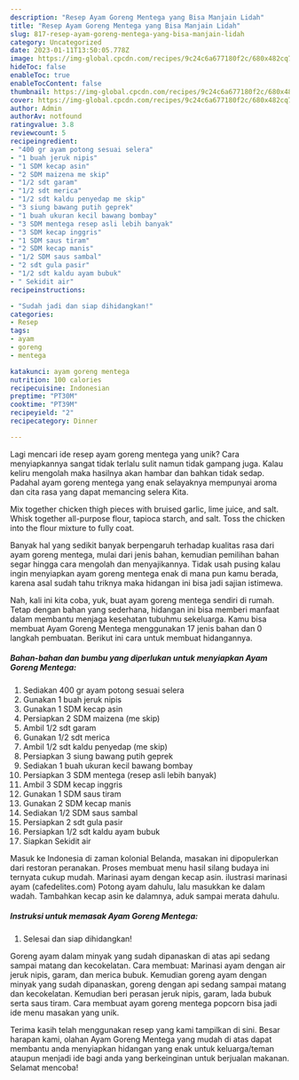 ```yaml
---
description: "Resep Ayam Goreng Mentega yang Bisa Manjain Lidah"
title: "Resep Ayam Goreng Mentega yang Bisa Manjain Lidah"
slug: 817-resep-ayam-goreng-mentega-yang-bisa-manjain-lidah
category: Uncategorized
date: 2023-01-11T13:50:05.778Z
image: https://img-global.cpcdn.com/recipes/9c24c6a677180f2c/680x482cq70/ayam-goreng-mentega-foto-resep-utama.jpg
hideToc: false
enableToc: true
enableTocContent: false
thumbnail: https://img-global.cpcdn.com/recipes/9c24c6a677180f2c/680x482cq70/ayam-goreng-mentega-foto-resep-utama.jpg
cover: https://img-global.cpcdn.com/recipes/9c24c6a677180f2c/680x482cq70/ayam-goreng-mentega-foto-resep-utama.jpg
author: Admin
authorAv: notfound
ratingvalue: 3.8
reviewcount: 5
recipeingredient:
- "400 gr ayam potong sesuai selera"
- "1 buah jeruk nipis"
- "1 SDM kecap asin"
- "2 SDM maizena me skip"
- "1/2 sdt garam"
- "1/2 sdt merica"
- "1/2 sdt kaldu penyedap me skip"
- "3 siung bawang putih geprek"
- "1 buah ukuran kecil bawang bombay"
- "3 SDM mentega resep asli lebih banyak"
- "3 SDM kecap inggris"
- "1 SDM saus tiram"
- "2 SDM kecap manis"
- "1/2 SDM saus sambal"
- "2 sdt gula pasir"
- "1/2 sdt kaldu ayam bubuk"
- " Sekidit air"
recipeinstructions:

- "Sudah jadi dan siap dihidangkan!"
categories:
- Resep
tags:
- ayam
- goreng
- mentega

katakunci: ayam goreng mentega 
nutrition: 100 calories
recipecuisine: Indonesian
preptime: "PT30M"
cooktime: "PT39M"
recipeyield: "2"
recipecategory: Dinner

---
```





Lagi mencari ide resep ayam goreng mentega yang unik? Cara menyiapkannya sangat tidak terlalu sulit namun tidak gampang juga. Kalau keliru mengolah maka hasilnya akan hambar dan bahkan tidak sedap. Padahal ayam goreng mentega yang enak selayaknya mempunyai aroma dan cita rasa yang dapat memancing selera Kita.





Mix together chicken thigh pieces with bruised garlic, lime juice, and salt. Whisk together all-purpose flour, tapioca starch, and salt. Toss the chicken into the flour mixture to fully coat.

Banyak hal yang sedikit banyak berpengaruh terhadap kualitas rasa dari ayam goreng mentega, mulai dari jenis bahan, kemudian pemilihan bahan segar hingga cara mengolah dan menyajikannya. Tidak usah pusing kalau ingin menyiapkan ayam goreng mentega enak di mana pun kamu berada, karena asal sudah tahu triknya maka hidangan ini bisa jadi sajian istimewa.






Nah, kali ini kita coba, yuk, buat ayam goreng mentega sendiri di rumah. Tetap dengan bahan yang sederhana, hidangan ini bisa memberi manfaat dalam membantu menjaga kesehatan tubuhmu sekeluarga. Kamu bisa membuat Ayam Goreng Mentega menggunakan 17 jenis bahan dan 0 langkah pembuatan. Berikut ini cara untuk membuat hidangannya.

<!--inarticleads1-->

##### Bahan-bahan dan bumbu yang diperlukan untuk menyiapkan Ayam Goreng Mentega:

1. Sediakan 400 gr ayam potong sesuai selera
1. Gunakan 1 buah jeruk nipis
1. Gunakan 1 SDM kecap asin
1. Persiapkan 2 SDM maizena (me skip)
1. Ambil 1/2 sdt garam
1. Gunakan 1/2 sdt merica
1. Ambil 1/2 sdt kaldu penyedap (me skip)
1. Persiapkan 3 siung bawang putih geprek
1. Sediakan 1 buah ukuran kecil bawang bombay
1. Persiapkan 3 SDM mentega (resep asli lebih banyak)
1. Ambil 3 SDM kecap inggris
1. Gunakan 1 SDM saus tiram
1. Gunakan 2 SDM kecap manis
1. Sediakan 1/2 SDM saus sambal
1. Persiapkan 2 sdt gula pasir
1. Persiapkan 1/2 sdt kaldu ayam bubuk
1. Siapkan  Sekidit air


Masuk ke Indonesia di zaman kolonial Belanda, masakan ini dipopulerkan dari restoran peranakan. Proses membuat menu hasil silang budaya ini ternyata cukup mudah. Marinasi ayam dengan kecap asin. ilustrasi marinasi ayam (cafedelites.com) Potong ayam dahulu, lalu masukkan ke dalam wadah. Tambahkan kecap asin ke dalamnya, aduk sampai merata dahulu. 

<!--inarticleads2-->

##### Instruksi untuk memasak Ayam Goreng Mentega:


1. Selesai dan siap dihidangkan!

Goreng ayam dalam minyak yang sudah dipanaskan di atas api sedang sampai matang dan kecokelatan. Cara membuat: Marinasi ayam dengan air jeruk nipis, garam, dan merica bubuk. Kemudian goreng ayam dengan minyak yang sudah dipanaskan, goreng dengan api sedang sampai matang dan kecokelatan. Kemudian beri perasan jeruk nipis, garam, lada bubuk serta saus tiram. Cara membuat ayam goreng mentega popcorn bisa jadi ide menu masakan yang unik. 

Terima kasih telah menggunakan resep yang kami tampilkan di sini. Besar harapan kami, olahan Ayam Goreng Mentega yang mudah di atas dapat membantu anda menyiapkan hidangan yang enak untuk keluarga/teman ataupun menjadi ide bagi anda yang berkeinginan untuk berjualan makanan. Selamat mencoba!
